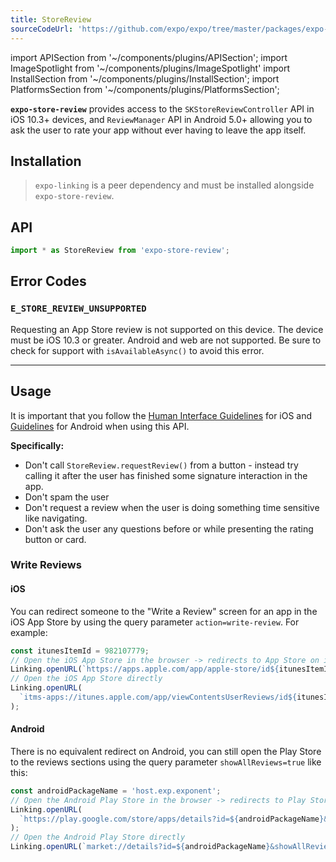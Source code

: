```yaml
---
title: StoreReview
sourceCodeUrl: 'https://github.com/expo/expo/tree/master/packages/expo-store-review'
---
```


import APISection from '~/components/plugins/APISection';
import ImageSpotlight from '~/components/plugins/ImageSpotlight'
import InstallSection from '~/components/plugins/InstallSection';
import PlatformsSection from '~/components/plugins/PlatformsSection';

**`expo-store-review`** provides access to the `SKStoreReviewController` API in iOS 10.3+ devices, and `ReviewManager` API in Android 5.0+ allowing you to ask the user to rate your app without ever having to leave the app itself.

<ImageSpotlight src="/static/images/store-review.png" alt="Screenshots of the store review API in action on iOS" />

<PlatformsSection android emulator ios simulator />

## Installation

> `expo-linking` is a peer dependency and must be installed alongside `expo-store-review`.

<InstallSection packageName="expo-store-review expo-linking" />

## API

```js
import * as StoreReview from 'expo-store-review';
```

<APISection packageName="expo-store-review" apiName="StoreReview" />

## Error Codes

### `E_STORE_REVIEW_UNSUPPORTED`

Requesting an App Store review is not supported on this device. The device must be iOS 10.3 or greater. Android and web are not supported. Be sure to check for support with `isAvailableAsync()` to avoid this error.

---

## Usage

It is important that you follow the [Human Interface Guidelines](https://developer.apple.com/ios/human-interface-guidelines/system-capabilities/ratings-and-reviews/) for iOS and [Guidelines](https://developer.android.com/guide/playcore/in-app-review#when-to-request) for Android when using this API.

**Specifically:**

- Don't call `StoreReview.requestReview()` from a button - instead try calling it after the user has finished some signature interaction in the app.
- Don't spam the user
- Don't request a review when the user is doing something time sensitive like navigating.
- Don't ask the user any questions before or while presenting the rating button or card.

### Write Reviews

#### iOS

You can redirect someone to the "Write a Review" screen for an app in the iOS App Store by using the query parameter `action=write-review`. For example:

```ts
const itunesItemId = 982107779;
// Open the iOS App Store in the browser -> redirects to App Store on iOS
Linking.openURL(`https://apps.apple.com/app/apple-store/id${itunesItemId}?action=write-review`);
// Open the iOS App Store directly
Linking.openURL(
  `itms-apps://itunes.apple.com/app/viewContentsUserReviews/id${itunesItemId}?action=write-review`
);
```

#### Android

There is no equivalent redirect on Android, you can still open the Play Store to the reviews sections using the query parameter `showAllReviews=true` like this:

```ts
const androidPackageName = 'host.exp.exponent';
// Open the Android Play Store in the browser -> redirects to Play Store on Android
Linking.openURL(
  `https://play.google.com/store/apps/details?id=${androidPackageName}&showAllReviews=true`
);
// Open the Android Play Store directly
Linking.openURL(`market://details?id=${androidPackageName}&showAllReviews=true`);
```
